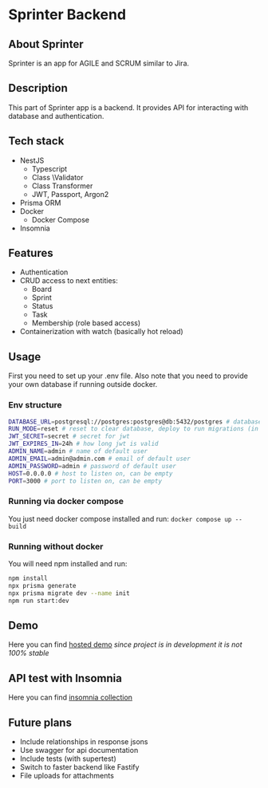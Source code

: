 # Sprinter Backend

## About Sprinter

Sprinter is an app for AGILE and SCRUM similar to Jira.

## Description

This part of Sprinter app is a backend.
It provides API for interacting with database and authentication.

## Tech stack

- NestJS
  - Typescript
  - Class \Validator
  - Class Transformer
  - JWT, Passport, Argon2
- Prisma ORM
- Docker
  - Docker Compose
- Insomnia

## Features

- Authentication
- CRUD access to next entities:
  - Board
  - Sprint
  - Status
  - Task
  - Membership (role based access)
- Containerization with watch (basically hot reload)

## Usage

First you need to set up your .env file.
Also note that you need to provide your own database
if running outside docker.

### Env structure

```bash
DATABASE_URL=postgresql://postgres:postgres@db:5432/postgres # database url to connect
RUN_MODE=reset # reset to clear database, deploy to run migrations (in progress). Required only in docker
JWT_SECRET=secret # secret for jwt
JWT_EXPIRES_IN=24h # how long jwt is valid
ADMIN_NAME=admin # name of default user
ADMIN_EMAIL=admin@admin.com # email of default user
ADMIN_PASSWORD=admin # password of default user
HOST=0.0.0.0 # host to listen on, can be empty
PORT=3000 # port to listen on, can be empty
```

### Running via docker compose

You just need docker compose installed and run: `docker compose up --build`

### Running without docker

You will need npm installed and run:

  ```bash
  npm install
  npx prisma generate
  npx prisma migrate dev --name init
  npm run start:dev
  ```

## Demo

Here you can find [hosted demo](https://sprinter-backend.onrender.com)
_since project is in development it is not 100% stable_

## API test with Insomnia

Here you can find [insomnia collection](insomnia-requests.yaml)

## Future plans

- Include relationships in response jsons
- Use swagger for api documentation
- Include tests (with supertest)
- Switch to faster backend like Fastify
- File uploads for attachments
